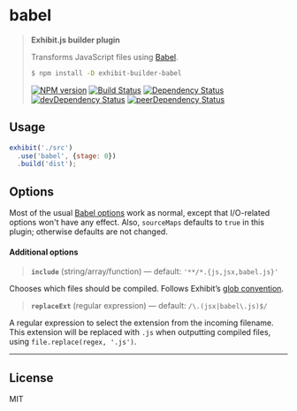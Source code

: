 # babel

> **Exhibit.js builder plugin**
>
> Transforms JavaScript files using [Babel](https://babeljs.io/).
> 
> ```sh
> $ npm install -D exhibit-builder-babel
> ```
> [![NPM version][npm-image]][npm-url] [![Build Status][travis-image]][travis-url] [![Dependency Status][depstat-image]][depstat-url] [![devDependency Status][devdepstat-image]][devdepstat-url] [![peerDependency Status][peerdepstat-image]][peerdepstat-url]


## Usage

```js
exhibit('./src')
  .use('babel', {stage: 0})
  .build('dist');
```


## Options

Most of the usual [Babel options](https://babeljs.io/docs/usage/options/) work as normal, except that I/O-related options won't have any effect. Also, `sourceMaps` defaults to `true` in this plugin; otherwise defaults are not changed.

#### Additional options

> **`include`** (string/array/function) — default: `'**/*.{js,jsx,babel.js}'`

Chooses which files should be compiled. Follows Exhibit’s [glob convention](https://github.com/exhibitjs/exhibit/docs/glob-convention.md).

> **`replaceExt`** (regular expression) — default: `/\.(jsx|babel\.js)$/`

A regular expression to select the extension from the incoming filename. This extension will be replaced with `.js` when outputting compiled files, using  `file.replace(regex, '.js')`.


---

## License

MIT


<!-- badge URLs -->
[npm-url]: https://npmjs.org/package/exhibit-builder-babel
[npm-image]: https://img.shields.io/npm/v/exhibit-builder-babel.svg?style=flat-square

[travis-url]: http://travis-ci.org/exhibitjs/builder-babel
[travis-image]: https://img.shields.io/travis/exhibitjs/builder-babel.svg?style=flat-square

[depstat-url]: https://david-dm.org/exhibitjs/builder-babel
[depstat-image]: https://img.shields.io/david/exhibitjs/builder-babel.svg?style=flat-square

[devdepstat-url]: https://david-dm.org/exhibitjs/builder-babel#info=devDependencies
[devdepstat-image]: https://img.shields.io/david/dev/exhibitjs/builder-babel.svg?style=flat-square

[peerdepstat-url]: https://david-dm.org/exhibitjs/builder-babel#info=peerDependencies
[peerdepstat-image]: https://img.shields.io/david/peer/exhibitjs/builder-babel.svg?style=flat-square
